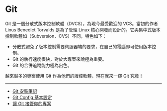 Git
===========================

Git 是一個分散式版本控制軟體（DVCS），為現今最受歡迎的 VCS。當初的作者 Linus Benedict Torvalds 是為了管理 Linux 核心開發而設計的。它與集中式版本控制軟體如（Subversion、CVS）不同，特色如下：
* 分散式避免了版本控制需要伺服器端的要求，在自己的電腦即可使用版本控制。
* Git 的執行速度很快，對於大專案來說極為重要。
* Git 的合併追蹤能力極為出色。

越來越多的專案使用 Git 作為他們的版控軟體，現在就來一窺 Git 究竟！

* * *

* [Git 安裝筆記](1_Git_Install.md "Git 安裝詳解")
* [Git Config 基本設定](2_Git_Config_Basic.md "Config 基本中的基本")
* [讓 Git 接管你的專案](3_Git_Local_Repository.md "要怎麼建立本地檔案庫？")
